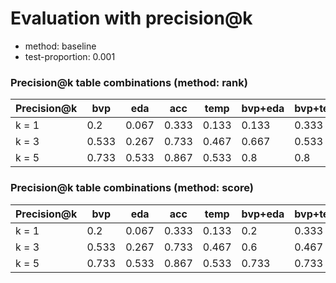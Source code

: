 # Evaluation with precision@k
* method: baseline
* test-proportion: 0.001
### Precision@k table combinations (method: rank)
| Precision@k | bvp | eda | acc | temp | bvp+eda | bvp+temp | bvp+acc | eda+acc | eda+temp | acc+temp | bvp+eda+acc | bvp+eda+temp | bvp+acc+temp | eda+acc+temp | bvp+eda+acc+temp | 
|---|---|---|---|---|---|---|---|---|---|---|---|---|---|---|---|
| k = 1 | 0.2 | 0.067 | 0.333 | 0.133 | 0.133 | 0.333 | 0.333 | 0.2 | 0.333 | 0.333 | 0.333 | 0.333 | 0.4 | 0.267 | **0.533** | 
| k = 3 | 0.533 | 0.267 | 0.733 | 0.467 | 0.667 | 0.533 | 0.6 | 0.533 | 0.467 | 0.667 | 0.733 | 0.6 | 0.733 | 0.667 | **0.8** | 
| k = 5 | 0.733 | 0.533 | 0.867 | 0.533 | 0.8 | 0.8 | 0.733 | 0.8 | 0.6 | **0.933** | 0.8 | 0.733 | 0.867 | 0.8 | 0.867 | 

### Precision@k table combinations (method: score)
| Precision@k | bvp | eda | acc | temp | bvp+eda | bvp+temp | bvp+acc | eda+acc | eda+temp | acc+temp | bvp+eda+acc | bvp+eda+temp | bvp+acc+temp | eda+acc+temp | bvp+eda+acc+temp | 
|---|---|---|---|---|---|---|---|---|---|---|---|---|---|---|---|
| k = 1 | 0.2 | 0.067 | 0.333 | 0.133 | 0.2 | 0.333 | **0.533** | 0.133 | 0.133 | 0.4 | 0.4 | 0.267 | 0.4 | 0.333 | **0.533** | 
| k = 3 | 0.533 | 0.267 | 0.733 | 0.467 | 0.6 | 0.467 | **0.933** | 0.467 | 0.533 | 0.6 | 0.733 | 0.6 | 0.8 | 0.667 | 0.733 | 
| k = 5 | 0.733 | 0.533 | 0.867 | 0.533 | 0.733 | 0.733 | **0.933** | 0.733 | 0.667 | 0.867 | **0.933** | 0.733 | **0.933** | 0.8 | 0.867 | 

